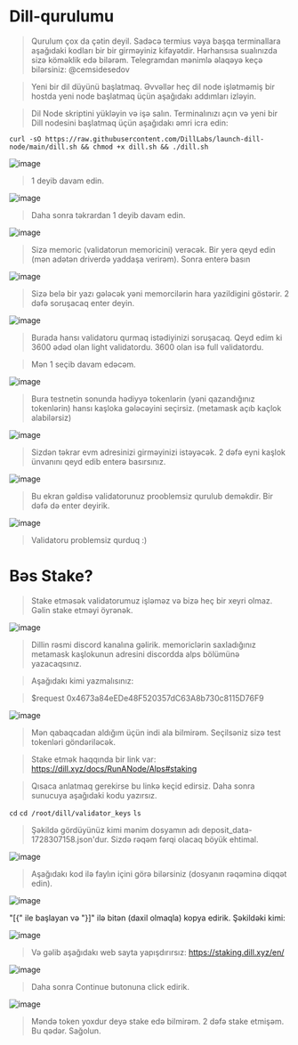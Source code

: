 # Dill-qurulumu


> Qurulum çox da çətin deyil. Sadəcə termius vəya başqa terminallara aşağıdaki kodları bir bir girməyiniz kifayətdir. Hərhansısa sualınızda sizə köməklik edə bilərəm. Telegramdan mənimlə əlaqəyə keçə bilərsiniz: @cemsidesedov

> Yeni bir dil düyünü başlatmaq. Əvvəllər heç dil node işlətməmiş bir hostda yeni node başlatmaq üçün aşağıdakı addımları izləyin.

> Dil Node skriptini yükləyin və işə salın. Terminalınızı açın və yeni bir Dill nodesini başlatmaq üçün aşağıdakı əmri icra edin:

`curl -sO https://raw.githubusercontent.com/DillLabs/launch-dill-node/main/dill.sh && chmod +x dill.sh && ./dill.sh`

![image](https://github.com/user-attachments/assets/7b469a9e-2db3-403f-84a7-fc1bd33f4f76)

> 1 deyib davam edin.

![image](https://github.com/user-attachments/assets/eef989f3-c7a2-49f2-b5fc-ceceaa031106)

> Daha sonra təkrardan 1 deyib davam edin.

![image](https://github.com/user-attachments/assets/23fb172b-e5f9-414a-a5d4-0fdebc68d16d)

> Sizə memoric (validatorun memoricini) verəcək. Bir yerə qeyd edin (mən adətən driverdə yaddaşa verirəm). Sonra enterə basın

![image](https://github.com/user-attachments/assets/e0ba6b06-4cdb-4024-9d71-daaa987450b6)

> Sizə belə bir yazı gələcək yəni memorcilərin hara yazildigini göstərir. 2 dəfə soruşacaq enter deyin. 

![image](https://github.com/user-attachments/assets/e941a502-d6ed-4a67-b76e-60cb01709345)

> Burada hansı validatoru qurmaq istədiyinizi soruşacaq. Qeyd edim ki 3600 ədəd olan light validatordu. 3600 olan isə full validatordu.

> Mən 1 seçib davam edəcəm. 

![image](https://github.com/user-attachments/assets/ebe34e6b-a69d-46ba-a215-7218f2f9b630)

> Bura testnetin sonunda hədiyyə tokenlərin (yəni qazandığınız tokenlərin) hansı kaşloka gələcəyini seçirsiz. (metamask açıb kaçlok alabilərsiz)

![image](https://github.com/user-attachments/assets/722b0812-488f-44bf-beba-dea94125511b)

> Sizdən təkrar evm adresinizi girməyinizi istəyəcək. 2 dəfə eyni kaşlok ünvanını qeyd edib enterə basırsınız.

![image](https://github.com/user-attachments/assets/720f92ae-a966-4f1b-9ec2-8cdf4804c98c)

> Bu ekran gəldisə validatorunuz prooblemsiz qurulub deməkdir. Bir dəfə də enter deyirik. 

![image](https://github.com/user-attachments/assets/39d7b7d3-3e4e-4cb6-9886-8a084558686b)

> Validatoru problemsiz qurduq :)


# Bəs Stake?

> Stake etməsək validatorumuz işləməz və bizə heç bir xeyri olmaz. Gəlin stake etməyi öyrənək.


![image](https://github.com/user-attachments/assets/9a5fdf3e-d801-4c62-a0ae-14c69c2e3aee)

> Dillin rəsmi discord kanalına gəlirik. memoriclərin saxladığınız metamask kaşlokunun adresini discordda alps bölümünə yazacaqsınız.

> Aşağıdakı kimi yazmalısınız:

> $request 0x4673a84eEDe48F520357dC63A8b730c8115D76F9

![image](https://github.com/user-attachments/assets/2ae92166-ce31-42e8-a11c-c9797caf0749)

> Mən qabaqcadan aldığım üçün indi ala bilmirəm. Seçilsəniz sizə test tokenləri göndəriləcək.

> Stake etmək haqqında bir link var: https://dill.xyz/docs/RunANode/Alps#staking


> Qısaca anlatmaq gerekirse bu linkə keçid edirsiz. Daha sonra sunucuya aşağıdaki kodu yazırsız.

```cd```
```cd /root/dill/validator_keys```
```ls```

>Şəkildə gördüyünüz kimi mənim dosyamın adı deposit_data-1728307158.json'dur. Sizdə rəqəm fərqi olacaq böyük ehtimal.

![image](https://github.com/user-attachments/assets/1e157d61-1aa5-456b-9497-cca07e080070)


> Aşağıdakı kod ilə faylın içini görə bilərsiniz (dosyanın rəqəminə diqqət edin).

![image](https://github.com/user-attachments/assets/4497b6b1-9cf0-44a1-90a2-dbe82a5fc054)

"[{" ile başlayan və "}]" ilə bitən (daxil olmaqla) kopya edirik. Şəkildəki kimi:

![image](https://github.com/user-attachments/assets/c94f9203-467b-483d-ad9c-cc152c4473f2)

> Və gəlib aşağıdakı web sayta yapışdırırsız: https://staking.dill.xyz/en/

![image](https://github.com/user-attachments/assets/1cdb9eed-eb86-4303-8b07-03d73a2ecacc)

> Daha sonra Continue butonuna click edirik.

![image](https://github.com/user-attachments/assets/3c7176c2-f288-4a0c-b6eb-34a05a830ab2)


> Məndə token yoxdur deyə stake edə bilmirəm. 2 dəfə stake etmişəm. Bu qədər. Sağolun.




